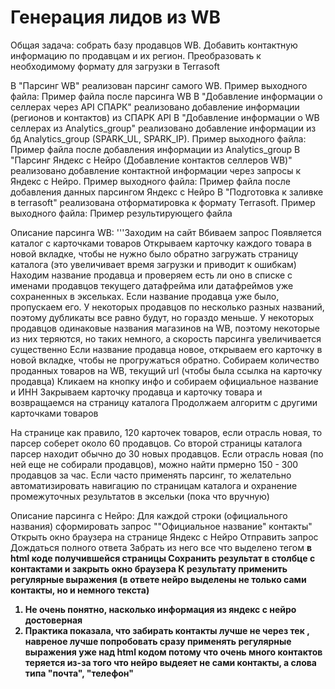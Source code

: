 # Генерация лидов из WB

Общая задача: собрать базу продавцов WB. Добавить контактную информацию по продавцам и их регион. Преобразовать к необходимому формату для загрузки в Terrasoft

В "Парсинг WB" реализован парсинг самого WB.
Пример выходного файла: Пример файла после парсинга WB
В "Добавление информации о селлерах через API СПАРК" реализовано добавление информации (регионов и контактов) из СПАРК API
В "Добавление информации о WB селлерах из Analytics_group" реализовано добавление информации из бд Analytics_group (SPARK_UL, SPARK_IP).
Пример выходного файла: Пример файла после добавления информации из Analytics_group
В "Парсинг Яндекс с Нейро (Добавление контактов селлеров WB)" реализовано добавление контактной информации через запросы к Яндекс с Нейро.
Пример выходного файла: Пример файла после добавления данных парсингом Яндекс с Нейро
В "Подготовка к заливке в terrasoft" реализована отформатировка к формату Terrasoft.
Пример выходного файла: Пример результирующего файла 

Описание парсинга WB:
'''Заходим на сайт
  Вбиваем запрос
  Появляется каталог с карточками товаров
  Открываем карточку каждого товара в новой вкладке, чтобы не нужно было обратно загружать страницу каталога (это увеличивает время загрузки и приводит к ошибкам)
  Находим название продавца и проверяем есть ли оно в списке с именами продавцов текущего датафрейма или датафреймов уже сохраненных в эксельках.
  Если название продавца уже было, пропускаем его. 
    У некоторых продавцов по несколько разных названий, поэтому дубликаты все равно будут, но гораздо меньше.
    У некоторых продавцов одинаковые названия магазинов на WB, поэтому некоторые из них теряются, но таких немного, а скорость парсинга увеличивается существенно
  Если название продавца новое, открываем его карточку в новой вкладке, чтобы не прогружаться обратно.
  Собираем количество проданных товаров на WB, текущий url (чтобы была ссылка на карточку продавца)
  Кликаем на кнопку инфо и собираем официальное название и ИНН
  Закрываем карточку продавца и карточку товара и возвращаемся на страницу каталога
  Продолжаем алгоритм с другими карточками товаров

На странице как правило, 120 карточек товаров, если отрасль новая, то парсер соберет около 60 продавцов.
Со второй страницы каталога парсер находит обычно до 30 новых продавцов.
Если отрасль новая (по ней еще не собирали продавцов), можно найти прмерно 150 - 300 продавцов за час.
Если часто применять парсинг, то желательно автоматизировать навигацию по страницам каталога и охранение промежуточных результатов в эксельки (пока что вручную)


Описание парсинга с Нейро:
  Для каждой строки (официального названия) сформировать запрос ""Официальное название" контакты"
  Открыть окно браузера на странице Яндекс с Нейро
  Отправить запрос
  Дождаться полного ответа
  Забрать из него все что выделено тегом <strong> в html коде получившейся страницы
  Сохранить результат в столбце с контактами и закрыть окно браузера
  К результату применить регулярные выражения (в ответе нейро выделены не только сами контакты, но и немного текста)

1. Не очень понятно, насколько информация из яндекс с нейро достоверная
2. Практика показала, что забирать контакты лучше не через тек <strong>, навреное лучше попробовать сразу применять регулярные выражения уже над html кодом
   потому что очень много контактов теряется из-за того что нейро выдеяет не сами контакты, а слова типа "почта", "телефон"


